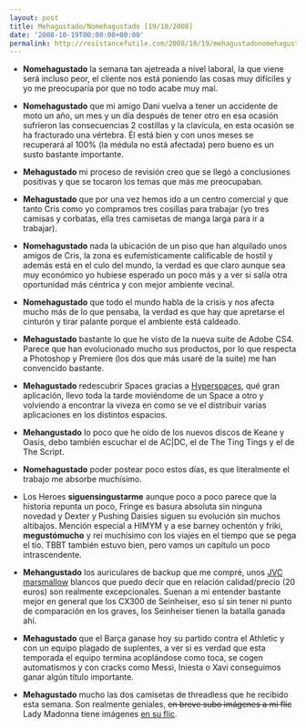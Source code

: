 ```yaml
---
layout: post
title: Mehagustado/Nomehagustado [19/10/2008]
date: '2008-10-19T00:00:00+00:00'
permalink: http://resistancefutile.com/2008/10/19/mehagustadonomehagustado-19102008/
---
```

- <strong>Nomehagustado</strong> la semana tan ajetreada a nivel laboral, la que viene será incluso peor, el cliente nos está poniendo las cosas muy difíciles y yo me preocuparía por que no todo acabe muy mal.

- <strong>Nomehagustado</strong> que mi amigo Dani vuelva a tener un accidente de moto un año, un mes y un día después de tener otro en esa ocasión sufrieron las consecuencias 2 costillas y la clavícula, en esta ocasión se ha fracturado una vértebra. Él está bien y con unos meses se recuperará al 100% (la médula no está afectada) pero bueno es un susto bastante importante.

- <strong>Mehagustado</strong> mi proceso de revisión creo que se llegó a conclusiones positivas y que se tocaron los temas que más me preocupaban.

- <strong>Mehagustado</strong> que por una vez hemos ido a un centro comercial y que tanto Cris como yo compramos tres cosillas para trabajar (yo tres camisas y corbatas, ella tres camisetas de manga larga para ir a trabajar).

- <strong>Nomehagustado</strong> nada la ubicación de un piso que han alquilado unos amigos de Cris, la zona es eufemísticamente calificable de hostil y además está en el culo del mundo, la verdad es que claro aunque sea muy económico yo hubiese esperado un poco más y a ver si salía otra oportunidad más céntrica y con mejor ambiente vecinal. 

- <strong>Nomehagustado</strong> que todo el mundo habla de la crisis y nos afecta mucho más de lo que pensaba, la verdad es que hay que apretarse el cinturón y tirar palante porque el ambiente está caldeado. 

- <strong>Mehagustado</strong> bastante lo que he visto de la nueva suite de Adobe CS4. Parece que han evolucionado mucho sus productos, por lo que respecta a Photoshop y Premiere (los dos que más usaré de la suite) me han convencido bastante. 

- <strong>Mehagustado</strong> redescubrir Spaces gracias a <a href="http://www.applesfera.com/2008/10/19-hyperspaces-vitamina-los-spaces-de-leopard">Hyperspaces</a>, qué gran aplicación, llevo toda la tarde moviéndome de un Space a otro y volviendo a encontrar la viveza en como se ve el distribuir varias aplicaciones en los distintos espacios.

- <strong>Mehangustado</strong> lo poco que he oído de los nuevos discos de Keane y Oasis, debo también escuchar el de AC|DC, el de The Ting Tings y el de The Script.

- <strong>Nomehagustado</strong> poder postear poco estos días, es que literalmente el trabajo me absorbe muchísimo. 

- Los Heroes <strong>siguensingustarme</strong> aunque poco a poco parece que la historia repunta un poco, Fringe es basura absoluta sin ninguna novedad y Dexter y Pushing Daisies siguen su evolución sin muchos altibajos. Mención especial a HIMYM y a ese barney ochentón y friki, <strong>megustómucho</strong> y reí muchísimo con los viajes en el tiempo que se pega el tío. TBBT también estuvo bien, pero vamos un capítulo un poco intrascendente. 

- <strong>Mehangustado</strong> los auriculares de backup que me compré, unos <a href="http://www.jvc.com/press/index.jsp?item=531&image=true&pageID=1">JVC marsmallow</a> blancos que puedo decir que en relación calidad/precio (20 euros) son realmente excepcionales. Suenan a mi entender bastante mejor en general que los CX300 de Seinheiser, eso sí sin tener ni punto de comparación en los graves, los Seinheiser tienen la batalla ganada ahí. 

- <strong>Mehagustado</strong> que el Barça ganase hoy su partido contra el Athletic y con un equipo plagado de suplentes, a ver si es verdad que esta temporada el equipo termina acoplándose como toca, se cogen automatismos y con cracks como Messi, Iniesta o Xavi conseguimos ganar algún título importante. 

- <strong>Mehagustado</strong> mucho las dos camisetas de threadless que he recibido esta semana. Son realmente geniales, <del datetime="2008-10-19T21:39:41+00:00">en breve subo imágenes a mi flic</del> Lady Madonna tiene imágenes <a href="http://flickr.com/photos/lady-madonna">en su flic</a>.
